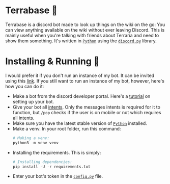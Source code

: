 # Terrabase 🌳
Terrabase is a discord bot made to look up things on the wiki on the go: You can view anything available on the wiki without ever leaving Discord. This is mainly useful when you're talking with friends about Terraria and need to show them something. It's written in [`Python`](https://www.python.org/) using the [`discord.py`](https://github.com/Rapptz/discord.py) library.

# Installing & Running 🤖
I would prefer it if you don't run an instance of my bot. It can be invited using this [link](https://discord.com/api/oauth2/authorize?client_id=1069569059257077840&permissions=517543938112&scope=bot). If you still want to run an instance of my bot, however, here's how you can do it:
* Make a bot from the discord developer portal. Here's a [tutorial](https://discordpy.readthedocs.io/en/latest/discord.html) on setting up your bot.
* Give your bot all [intents](https://discordpy.readthedocs.io/en/latest/intents.html). Only the messages intents is required for it to function, but `/pop` checks if the user is on mobile or not which requires all intents.
* Make sure you have the latest stable version of [`Python`](https://www.python.org/) installed.
* Make a venv. In your root folder, run this command:
  ```py
  # Making a venv:
  python3 -m venv venv
  ```
* Installing the requirements. This is simply:
  ```py
  # Installing dependencies:
  pip install -U -r requirements.txt
  ```
* Enter your bot's token in the [`config.py`](https://github.com/its-truce/terrabase/blob/main/main/config.py) file.
